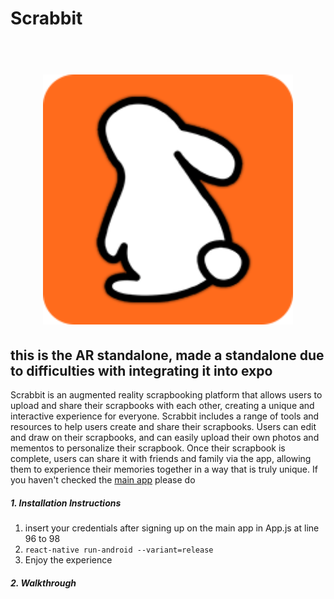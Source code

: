 # Scrabbit

<h1 align="center">

  <br>
  <a href=""><img src="https://github.com/Aucta-Studio/Scrabbit/blob/main/android/app/src/main/res/mipmap-xxxhdpi/ic_launcher.png?raw=true" alt="Scrabbit Logo" width="400"></a>
  <br>
</h1> 

## this is the AR standalone, made a standalone due to difficulties with integrating it into expo
Scrabbit is an augmented reality scrapbooking platform that allows users to upload and share their scrapbooks with each other, creating a unique and interactive experience for everyone. Scrabbit includes a range of tools and resources to help users create and share their scrapbooks. Users can edit and draw on their scrapbooks, and can easily upload their own photos and mementos to personalize their scrapbook. Once their scrapbook is complete, users can share it with friends and family via the app, allowing them to experience their memories together in a way that is truly unique. If you haven't checked the    <a href="https://github.com/Aucta-Studio/Scrabbit-expo">main app</a> please do 

##### 1. Installation Instructions 
1. insert your credentials after signing up on the main app in App.js at line 96 to 98
2. ```react-native run-android --variant=release```
3. Enjoy the experience

##### 2. Walkthrough
<img src="https://github.com/Aucta-Studio/Scrabbit/assets/90821062/0e73805d-61ac-4fff-9765-dff30c8eed86" alt="" height="500">

